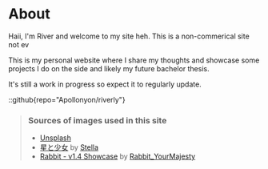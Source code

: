 # About

Haii, I'm River and welcome to my site heh. This is a non-commerical site not ev

This is my personal website where I share my thoughts and showcase some projects I do on the side and likely my future bachelor thesis.

It's still a work in progress so expect it to regularly update.

::github{repo="Apollonyon/riverly"}

> ### Sources of images used in this site
>
> - [Unsplash](https://unsplash.com/)
> - [星と少女](https://www.pixiv.net/artworks/108916539) by [Stella](https://www.pixiv.net/users/93273965)
> - [Rabbit - v1.4 Showcase](https://civitai.com/posts/586908) by [Rabbit_YourMajesty](https://civitai.com/user/Rabbit_YourMajesty)
